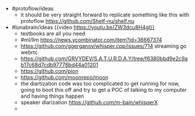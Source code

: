 - #protoflow/ideas
	- it should be very straight forward to replicate something like this with protoflow https://github.com/Shelf-nu/shelf.nu
- #lunabrain/ideas {{video https://youtu.be/ZW3dcu8H4gI}}
	- textbooks are all you need
	- #ml/llm https://news.ycombinator.com/item?id=36667374
	- https://github.com/ggerganov/whisper.cpp/issues/714 streaming go webrtc
	- https://github.com/GRVYDEV/S.A.T.U.R.D.A.Y/tree/f6380bbd9e2c9ab17c68d7cdb97778bd44a01201
	- https://github.com/pion
	- https://github.com/moonrepo/moon
	- the diartization code was too complicated to get running for now, going to boot this off and try to get a POC of talking to my computer and having things happen
	- speaker diarization https://github.com/m-bain/whisperX
	-